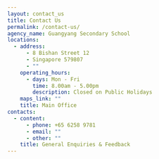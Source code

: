 ```yaml
---
layout: contact_us
title: Contact Us
permalink: /contact-us/
agency_name: Guangyang Secondary School
locations:
  - address:
      - 8 Bishan Street 12
      - Singapore 579807
      - ""
    operating_hours:
      - days: Mon - Fri
        time: 8.00am - 5.00pm
        description: Closed on Public Holidays
    maps_link: ""
    title: Main Office
contacts:
  - content:
      - phone: +65 6258 9781
      - email: ""
      - other: ""
    title: General Enquiries & Feedback
---
```

